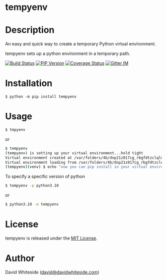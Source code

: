tempyenv
=====================

Description
===========

An easy and quick way to create a temporary Python virtual environment.

tempyenv sets up a python environment in a temporary path.

[![Build Status](https://app.travis-ci.com/outbit/tempyenv.svg?branch=develop "ansible-docs latest build")](http://travis-ci.org/outbit/tempyenv)
[![PIP Version](https://img.shields.io/pypi/v/tempyenv.svg "tempyenv PyPI version")](https://pypi.python.org/pypi/tempyenv)
[![Coverage Status](https://coveralls.io/repos/outbit/tempyenv/badge.svg?branch=develop&service=github)](https://coveralls.io/github/outbit/tempyenv?branch=develop)
[![Gitter IM](https://badges.gitter.im/Join%20Chat.svg)](https://matrix.to/#/#tempyenv:gitter.im)


Installation
===========

```shell
$ python -m pip install tempyenv
```

Usage
===========

```bash
$ tmpyenv
```

or

```bash
$ tempyenv
(tempyenv) is setting up your virtual environment...hold tight
Virtual environment created at /var/folders/4b/dnp21z017cg_rbgfdtzclqlm0000gn/T/tmpacwjkg5z/venv
Virtual environment loading from /var/folders/4b/dnp21z017cg_rbgfdtzclqlm0000gn/T/tmpacwjkg5z/venv
(tempyenv)(venv) $ echo "now you can pip install in your virtual environment"
```

To specify a specific version of python
```bash
$ tempyenv -p python3.10
```

or

```bash
$ python3.10 -m tempyenv
```

License
=======

tempyenv is released under the [MIT License](LICENSE.md).

Author
======

David Whiteside (<david@davidwhiteside.com>)

